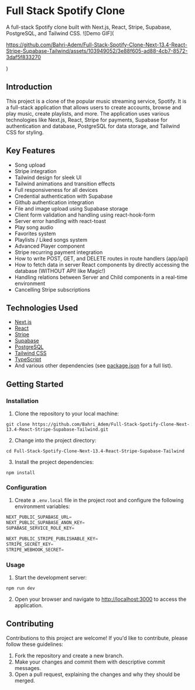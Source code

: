 # Full Stack Spotify Clone

A full-stack Spotify clone built with Next.js, React, Stripe, Supabase, PostgreSQL, and Tailwind CSS.
![Demo GIF](

https://github.com/Bahri-Adem/Full-Stack-Spotify-Clone-Next-13.4-React-Stripe-Supabase-Tailwind/assets/103949052/3e88f605-ad88-4cb7-8572-3daf5f833270

)

## Introduction

This project is a clone of the popular music streaming service, Spotify. It is a full-stack application that allows users to create accounts, browse and play music, create playlists, and more. The application uses various technologies like Next.js, React, Stripe for payments, Supabase for authentication and database, PostgreSQL for data storage, and Tailwind CSS for styling.

## Key Features

- Song upload
- Stripe integration
- Tailwind design for sleek UI
- Tailwind animations and transition effects
- Full responsiveness for all devices
- Credential authentication with Supabase
- Github authentication integration
- File and image upload using Supabase storage
- Client form validation and handling using react-hook-form
- Server error handling with react-toast
- Play song audio
- Favorites system
- Playlists / Liked songs system
- Advanced Player component
- Stripe recurring payment integration
- How to write POST, GET, and DELETE routes in route handlers (app/api)
- How to fetch data in server React components by directly accessing the database (WITHOUT API! like Magic!)
- Handling relations between Server and Child components in a real-time environment
- Cancelling Stripe subscriptions


## Technologies Used

- [Next.js](https://nextjs.org/)
- [React](https://reactjs.org/)
- [Stripe](https://stripe.com/)
- [Supabase](https://supabase.io/)
- [PostgreSQL](https://www.postgresql.org/)
- [Tailwind CSS](https://tailwindcss.com/)
- [TypeScript](https://www.typescriptlang.org/)
- And various other dependencies (see [package.json](package.json) for a full list).

## Getting Started

### Installation

1. Clone the repository to your local machine:

```shell
git clone https://github.com/Bahri_Adem/Full-Stack-Spotify-Clone-Next-13.4-React-Stripe-Supabase-Tailwind.git
```
2. Change into the project directory:

```shell
cd Full-Stack-Spotify-Clone-Next-13.4-React-Stripe-Supabase-Tailwind
```
3. Install the project dependencies:

```shell
npm install
```

### Configuration

1. Create a `.env.local` file in the project root and configure the following environment variables:

```js
NEXT_PUBLIC_SUPABASE_URL=
NEXT_PUBLIC_SUPABASE_ANON_KEY=
SUPABASE_SERVICE_ROLE_KEY=

NEXT_PUBLIC_STRIPE_PUBLISHABLE_KEY=
STRIPE_SECRET_KEY=
STRIPE_WEBHOOK_SECRET=
```

### Usage

1. Start the development server:

```shell
npm run dev
```
2. Open your browser and navigate to [http://localhost:3000](http://localhost:3000) to access the application.

## Contributing

Contributions to this project are welcome! If you'd like to contribute, please follow these guidelines:

1. Fork the repository and create a new branch.
2. Make your changes and commit them with descriptive commit messages.
3. Open a pull request, explaining the changes and why they should be merged.
